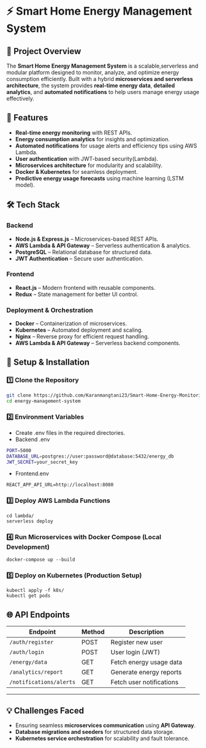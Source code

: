 # ⚡ Smart Home Energy Management System  

## 📜 Project Overview  
The **Smart Home Energy Management System** is a scalable,serverless and modular platform designed to monitor, analyze, and optimize energy consumption efficiently. Built with a hybrid **microservices and serverless architecture**, the system provides **real-time energy data**, **detailed analytics**, and **automated notifications** to help users manage energy usage effectively.  

## 🚀 Features  
- **Real-time energy monitoring** with REST APIs.  
- **Energy consumption analytics** for insights and optimization.  
- **Automated notifications** for usage alerts and efficiency tips using AWS Lambda.  
- **User authentication** with JWT-based security(Lambda).  
- **Microservices architecture** for modularity and scalability.  
- **Docker & Kubernetes** for seamless deployment.
- **Predictive energy usage forecasts** using machine learning (LSTM model).


## 🛠 Tech Stack  

### **Backend**  
- **Node.js & Express.js** – Microservices-based REST APIs.
- **AWS Lambda & API Gateway** – Serverless authentication & analytics.
- **PostgreSQL** – Relational database for structured data.  
- **JWT Authentication** – Secure user authentication.  

### **Frontend**  
- **React.js** – Modern frontend with reusable components.  
- **Redux** – State management for better UI control.  

### **Deployment & Orchestration**  
- **Docker** – Containerization of microservices.  
- **Kubernetes** – Automated deployment and scaling.  
- **Nginx** – Reverse proxy for efficient request handling.
- **AWS Lambda & API Gateway** – Serverless backend components.

## 🔧 Setup & Installation  

### **1️⃣ Clone the Repository**  
```sh
git clone https://github.com/Karanmangtani23/Smart-Home-Energy-Monitoring.git
cd energy-management-system
```
### **2️⃣ Environment Variables**  
- Create .env files in the required directories.
- Backend .env
```sh
PORT=5000
DATABASE_URL=postgres://user:password@database:5432/energy_db
JWT_SECRET=your_secret_key
```
- Frontend.env
```
REACT_APP_API_URL=http://localhost:8080
```
### **3️⃣ Deploy AWS Lambda Functions**  
```
cd lambda/
serverless deploy
```
### **4️⃣ Run Microservices with Docker Compose (Local Development)**  
```
docker-compose up --build
```
### **5️⃣ Deploy on Kubernetes (Production Setup)**  
```
kubectl apply -f k8s/
kubectl get pods
```

## 🌐 API Endpoints  

| Endpoint               | Method | Description                     |
|------------------------|--------|---------------------------------|
| `/auth/register`       | POST   | Register new user              |
| `/auth/login`          | POST   | User login (JWT)               |
| `/energy/data`         | GET    | Fetch energy usage data        |
| `/analytics/report`    | GET    | Generate energy reports        |
| `/notifications/alerts`| GET    | Fetch user notifications       |

---

## 💡 Challenges Faced  

- Ensuring seamless **microservices communication** using **API Gateway**.  
- **Database migrations and seeders** for structured data storage.  
- **Kubernetes service orchestration** for scalability and fault tolerance.  

